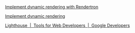 [Implement dynamic rendering with Rendertron](https://codelabs.developers.google.com/codelabs/dynamic-rendering/#0)

[Implement dynamic rendering](https://developers.google.com/search/docs/guides/dynamic-rendering)

[Lighthouse  |  Tools for Web Developers  |  Google Developers](https://developers.google.com/web/tools/lighthouse)
